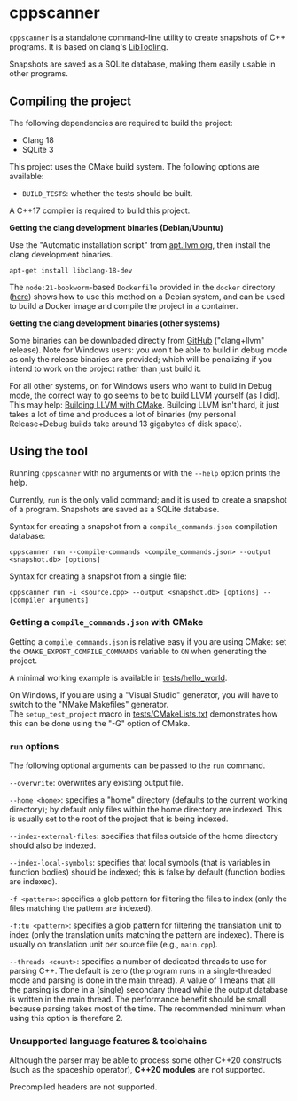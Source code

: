 
# cppscanner

`cppscanner` is a standalone command-line utility to create snapshots of C++ programs.
It is based on clang's [LibTooling](https://clang.llvm.org/docs/LibTooling.html).

Snapshots are saved as a SQLite database, making them easily usable in other programs.

## Compiling the project

The following dependencies are required to build the project:
- Clang 18
- SQLite 3

This project uses the CMake build system.
The following options are available:
- `BUILD_TESTS`: whether the tests should be built.

A C++17 compiler is required to build this project.

**Getting the clang development binaries (Debian/Ubuntu)**

Use the "Automatic installation script" from [apt.llvm.org](https://apt.llvm.org/), 
then install the clang development binaries.

```
apt-get install libclang-18-dev
```

The `node:21-bookworm`-based `Dockerfile` provided in the `docker` directory ([here](docker/Dockerfile))
shows how to use this method on a Debian system, and can be used to build a Docker image and compile 
the project in a container.

**Getting the clang development binaries (other systems)**

Some binaries can be downloaded directly from [GitHub](https://github.com/llvm/llvm-project/releases)
("clang+llvm" release). 
Note for Windows users: you won't be able to build in debug mode as only the release binaries are
provided; which will be penalizing if you intend to work on the project rather than just build it.

For all other systems, on for Windows users who want to build in Debug mode, 
the correct way to go seems to be to build LLVM yourself (as I did).
This may help: [Building LLVM with CMake](https://llvm.org/docs/CMake.html).
Building LLVM isn't hard, it just takes a lot of time and produces a lot of binaries
(my personal Release+Debug builds take around 13 gigabytes of disk space).

## Using the tool

Running `cppscanner` with no arguments or with the `--help` option prints the help.

Currently, `run` is the only valid command; and it is used to create a snapshot of
a program. Snapshots are saved as a SQLite database.

Syntax for creating a snapshot from a `compile_commands.json` compilation database:
```
cppscanner run --compile-commands <compile_commands.json> --output <snapshot.db> [options]
```

Syntax for creating a snapshot from a single file:
```
cppscanner run -i <source.cpp> --output <snapshot.db> [options] -- [compiler arguments]
```

### Getting a `compile_commands.json` with CMake

Getting a `compile_commands.json` is relative easy if you are using CMake: set the 
`CMAKE_EXPORT_COMPILE_COMMANDS` variable to `ON` when generating the project.

A minimal working example is available in [tests/hello_world](tests/hello_world).

On Windows, if you are using a "Visual Studio" generator, you will have to switch
to the "NMake Makefiles" generator. <br/>
The `setup_test_project` macro in [tests/CMakeLists.txt](tests/CMakeLists.txt)
demonstrates how this can be done using the "-G" option of CMake.

### `run` options

The following optional arguments can be passed to the `run` command.

`--overwrite`: overwrites any existing output file.

`--home <home>`: specifies a "home" directory (defaults to the current working directory); 
by default only files within the home directory are indexed. 
This is usually set to the root of the project that is being indexed.

`--index-external-files`: specifies that files outside of the home directory should
also be indexed.

`--index-local-symbols`: specifies that local symbols (that is variables in function
bodies) should be indexed; this is false by default (function bodies are indexed).

`-f <pattern>`: specifies a glob pattern for filtering the files to index (only the files
matching the pattern are indexed).

`-f:tu <pattern>`: specifies a glob pattern for filtering the translation unit to index
(only the translation units matching the pattern are indexed).
There is usually on translation unit per source file (e.g., `main.cpp`).

`--threads <count>`: specifies a number of dedicated threads to use for parsing C++.
The default is zero (the program runs in a single-threaded mode and parsing is done in 
the main thread). 
A value of 1 means that all the parsing is done in a (single) secondary thread while 
the output database is written in the main thread. The performance benefit should be
small because parsing takes most of the time.
The recommended minimum when using this option is therefore 2.

### Unsupported language features & toolchains

Although the parser may be able to process some other C++20 constructs (such as
the spaceship operator), **C++20 modules** are not supported.

Precompiled headers are not supported.
